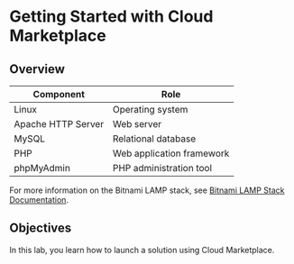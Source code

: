 # Getting Started with Cloud Marketplace

## Overview

| Component | Role |
| ----------- | ----------- |
| Linux | Operating system |
| Apache HTTP Server | Web server |
| MySQL | Relational database |
| PHP | Web application framework |
| phpMyAdmin | PHP administration tool |

For more information on the Bitnami LAMP stack, see [Bitnami LAMP Stack Documentation](https://docs.bitnami.com/google/infrastructure/lamp).

## Objectives

In this lab, you learn how to launch a solution using Cloud Marketplace.